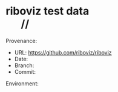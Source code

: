 # riboviz test data <DD>/<MM>/<YYYY>

Provenance:

* URL: https://github.com/riboviz/riboviz
* Date: <DATE>
* Branch: <BRANCH>
* Commit: <COMMIT-HASH>

Environment:

